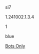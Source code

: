 si7

1.241002.1.3.4

1

blue

[Bots Only](https://www.lakeshorelearning.com/assets/html/do_not_visit.html)